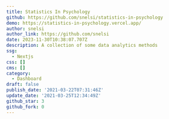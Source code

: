```yaml
---
title: Statistics In Psychology
github: https://github.com/snelsi/statistics-in-psychology
demo: https://statistics-in-psychology.vercel.app/
author: snelsi
author_link: https://github.com/snelsi
date: 2023-11-30T10:38:07.707Z
description: A collection of some data analytics methods
ssg:
  - Nextjs
css: []
cms: []
category:
  - Dashboard
draft: false
publish_date: '2021-03-22T07:31:46Z'
update_date: '2021-03-25T12:34:49Z'
github_star: 3
github_fork: 0
---
```

